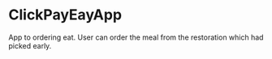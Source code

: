 # ClickPayEayApp
App to ordering eat. User can order the meal from the restoration which had picked early.
